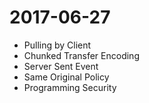 # 2017-06-27
- Pulling by Client
- Chunked Transfer Encoding
- Server Sent Event
- Same Original Policy
- Programming Security
